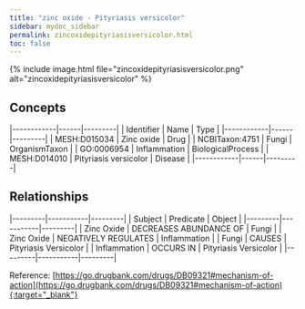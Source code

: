 ```yaml
---
title: "zinc oxide - Pityriasis versicolor"
sidebar: mydoc_sidebar
permalink: zincoxidepityriasisversicolor.html
toc: false 
---
```


{% include image.html file="zincoxidepityriasisversicolor.png" alt="zincoxidepityriasisversicolor" %}

## Concepts

|------------|------|---------|
| Identifier | Name | Type    |
|------------|------|---------|
| MESH:D015034 | Zinc oxide | Drug |
| NCBITaxon:4751 | Fungi | OrganismTaxon |
| GO:0006954 | Inflammation | BiologicalProcess |
| MESH:D014010 | Pityriasis versicolor | Disease |
|------------|------|---------|

## Relationships

|---------|-----------|---------|
| Subject | Predicate | Object  |
|---------|-----------|---------|
| Zinc Oxide | DECREASES ABUNDANCE OF | Fungi |
| Zinc Oxide | NEGATIVELY REGULATES | Inflammation |
| Fungi | CAUSES | Pityriasis Versicolor |
| Inflammation | OCCURS IN | Pityriasis Versicolor |
|---------|-----------|---------|

Reference: [https://go.drugbank.com/drugs/DB09321#mechanism-of-action](https://go.drugbank.com/drugs/DB09321#mechanism-of-action){:target="_blank"}